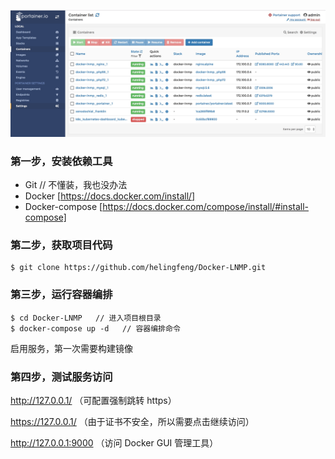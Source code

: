 ![demo-portainer.jpg](demo-portainer.jpg)

### 第一步，安装依赖工具

- Git  // 不懂装，我也没办法
- Docker [https://docs.docker.com/install/]
- Docker-compose [https://docs.docker.com/compose/install/#install-compose]

### 第二步，获取项目代码

```
$ git clone https://github.com/helingfeng/Docker-LNMP.git
```
    
### 第三步，运行容器编排

```
$ cd Docker-LNMP   // 进入项目根目录
$ docker-compose up -d   // 容器编排命令
```

启用服务，第一次需要构建镜像


### 第四步，测试服务访问

http://127.0.0.1/ （可配置强制跳转 https）

https://127.0.0.1/  （由于证书不安全，所以需要点击继续访问）

http://127.0.0.1:9000 （访问 Docker GUI 管理工具）
